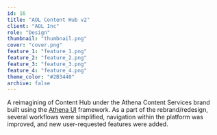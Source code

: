 ```yaml
---
id: 16
title: "AOL Content Hub v2"
client: "AOL Inc"
role: "Design"
thumbnail: "thumbnail.png"
cover: "cover.png"
feature_1: "feature_1.png"
feature_2: "feature_2.png"
feature_3: "feature_3.png"
feature_4: "feature_4.png"
theme_color: "#2B3440"
archive: false
---
```


A reimagining of Content Hub under the Athena Content Services brand built using the [Athena UI](/projects/athena-ui/) framework. As a part of the rebrand/redesign, several workflows were simplified, navigation within the platform was improved, and new user-requested features were added.
